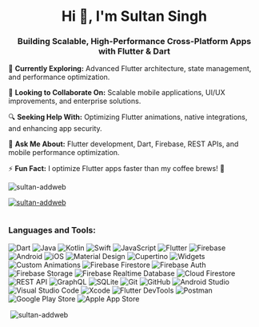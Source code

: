 <h1 align="center">Hi 👋, I'm Sultan Singh</h1>
<h3 align="center">Building Scalable, High-Performance Cross-Platform Apps with Flutter & Dart</h3>

🌱 **Currently Exploring:** Advanced Flutter architecture, state management, and performance optimization.  

🤝 **Looking to Collaborate On:** Scalable mobile applications, UI/UX improvements, and enterprise solutions.  

🔍 **Seeking Help With:** Optimizing Flutter animations, native integrations, and enhancing app security.  

💬 **Ask Me About:** Flutter development, Dart, Firebase, REST APIs, and mobile performance optimization.  

⚡ **Fun Fact:** I optimize Flutter apps faster than my coffee brews! 🚀

<p align="left"> <img src="https://komarev.com/ghpvc/?username=sultan-addweb&label=Profile%20views&color=0e75b6&style=flat" alt="sultan-addweb" /> </p>

<p align="left"> <a href="https://github.com/ryo-ma/github-profile-trophy"><img src="https://github-profile-trophy.vercel.app/?username=sultan-addweb" alt="sultan-addweb" /></a> </p>

<p align="left"> <a href="https://twitter.com/" target="blank"><img src="https://img.shields.io/twitter/follow/?logo=twitter&style=for-the-badge" alt="" /></a> </p>

<h3 align="left">Languages and Tools:</h3>

![Dart](https://img.shields.io/badge/Dart-0175C2?style=for-the-badge&logo=dart&logoColor=white) ![Java](https://img.shields.io/badge/Java-ED8B00?style=for-the-badge&logo=java&logoColor=white) ![Kotlin](https://img.shields.io/badge/Kotlin-0095D5?style=for-the-badge&logo=kotlin&logoColor=white) ![Swift](https://img.shields.io/badge/Swift-FA7343?style=for-the-badge&logo=swift&logoColor=white) ![JavaScript](https://img.shields.io/badge/JavaScript-F7DF1E?style=for-the-badge&logo=javascript&logoColor=black) ![Flutter](https://img.shields.io/badge/Flutter-02569B?style=for-the-badge&logo=flutter&logoColor=white) ![Firebase](https://img.shields.io/badge/Firebase-FFCA28?style=for-the-badge&logo=firebase&logoColor=black) ![Android](https://img.shields.io/badge/Android-3DDC84?style=for-the-badge&logo=android&logoColor=white) ![iOS](https://img.shields.io/badge/iOS-000000?style=for-the-badge&logo=ios&logoColor=white) ![Material Design](https://img.shields.io/badge/Material%20Design-757575?style=for-the-badge&logo=material-design&logoColor=white) ![Cupertino](https://img.shields.io/badge/Cupertino-007AFF?style=for-the-badge&logo=apple&logoColor=white) ![Widgets](https://img.shields.io/badge/Widgets-4285F4?style=for-the-badge&logo=google&logoColor=white) ![Custom Animations](https://img.shields.io/badge/Custom%20Animations-FF4081?style=for-the-badge&logo=adobe&logoColor=white) ![Firebase Firestore](https://img.shields.io/badge/Firestore-FF6D00?style=for-the-badge&logo=firebase&logoColor=white) ![Firebase Auth](https://img.shields.io/badge/Firebase%20Auth-FFCA28?style=for-the-badge&logo=firebase&logoColor=black) ![Firebase Storage](https://img.shields.io/badge/Firebase%20Storage-FFA000?style=for-the-badge&logo=firebase&logoColor=white) ![Firebase Realtime Database](https://img.shields.io/badge/Firebase%20Realtime%20Database-039BE5?style=for-the-badge&logo=firebase&logoColor=white) ![Cloud Firestore](https://img.shields.io/badge/Cloud%20Firestore-FF6F00?style=for-the-badge&logo=firebase&logoColor=white) ![REST API](https://img.shields.io/badge/REST%20API-02569B?style=for-the-badge&logo=rest&logoColor=white) ![GraphQL](https://img.shields.io/badge/GraphQL-E10098?style=for-the-badge&logo=graphql&logoColor=white) ![SQLite](https://img.shields.io/badge/SQLite-003B57?style=for-the-badge&logo=sqlite&logoColor=white) ![Git](https://img.shields.io/badge/Git-F05032?style=for-the-badge&logo=git&logoColor=white) ![GitHub](https://img.shields.io/badge/GitHub-181717?style=for-the-badge&logo=github&logoColor=white) ![Android Studio](https://img.shields.io/badge/Android%20Studio-3DDC84?style=for-the-badge&logo=android-studio&logoColor=white) ![Visual Studio Code](https://img.shields.io/badge/VS%20Code-007ACC?style=for-the-badge&logo=visual-studio-code&logoColor=white) ![Xcode](https://img.shields.io/badge/Xcode-1575F9?style=for-the-badge&logo=xcode&logoColor=white) ![Flutter DevTools](https://img.shields.io/badge/Flutter%20DevTools-02569B?style=for-the-badge&logo=flutter&logoColor=white) ![Postman](https://img.shields.io/badge/Postman-FF6C37?style=for-the-badge&logo=postman&logoColor=white) ![Google Play Store](https://img.shields.io/badge/Google%20Play-414141?style=for-the-badge&logo=google-play&logoColor=white) ![Apple App Store](https://img.shields.io/badge/Apple%20App%20Store-0D96F6?style=for-the-badge&logo=app-store&logoColor=white)

<p>&nbsp;<img align="center" src="https://github-readme-stats.vercel.app/api?username=sultan-addweb&show_icons=true&locale=en" alt="sultan-addweb" /></p>
